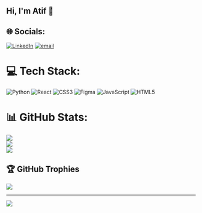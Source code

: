 ## Hi, I'm Atif 👋 



## 🌐 Socials:
[![LinkedIn](https://img.shields.io/badge/LinkedIn-%230077B5.svg?logo=linkedin&logoColor=white)](https://linkedin.com/in/https://www.linkedin.com/in/mohammed-atif-113b95353/) [![email](https://img.shields.io/badge/Email-D14836?logo=gmail&logoColor=white)](mailto:mohdatif.contact@gmail.com) 

# 💻 Tech Stack:
![Python](https://img.shields.io/badge/python-3670A0?style=for-the-badge&logo=python&logoColor=ffdd54) ![React](https://img.shields.io/badge/react-%2320232a.svg?style=for-the-badge&logo=react&logoColor=%2361DAFB) ![CSS3](https://img.shields.io/badge/css3-%231572B6.svg?style=for-the-badge&logo=css3&logoColor=white) ![Figma](https://img.shields.io/badge/figma-%23F24E1E.svg?style=for-the-badge&logo=figma&logoColor=white) ![JavaScript](https://img.shields.io/badge/javascript-%23323330.svg?style=for-the-badge&logo=javascript&logoColor=%23F7DF1E) ![HTML5](https://img.shields.io/badge/html5-%23E34F26.svg?style=for-the-badge&logo=html5&logoColor=white)
# 📊 GitHub Stats:
![](https://github-readme-stats.vercel.app/api?username=Atif09&theme=blue_navy&hide_border=false&include_all_commits=true&count_private=false)<br/>
![](https://nirzak-streak-stats.vercel.app/?user=Atif09&theme=blue_navy&hide_border=false)<br/>
![](https://github-readme-stats.vercel.app/api/top-langs/?username=Atif09&theme=blue_navy&hide_border=false&include_all_commits=true&count_private=false&layout=compact)

## 🏆 GitHub Trophies
![](https://github-profile-trophy.vercel.app/?username=Atif09&theme=blue_navy&no-frame=false&no-bg=true&margin-w=4)

---
[![](https://visitcount.itsvg.in/api?id=Atif09&icon=0&color=8)](https://visitcount.itsvg.in)

<!-- Proudly created with GPRM ( https://gprm.itsvg.in ) -->
